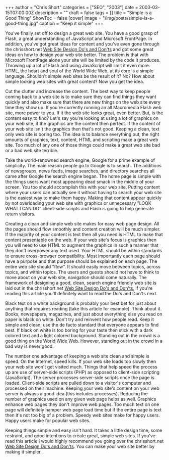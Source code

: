 +++
author = "Chris Short"
categories = ["SEO", "2003"]
date = 2003-03-15T07:00:00Z
description = ""
draft = false
tags = []
title = "Simple is a Good Thing"
ShowToc = false
[cover]
image = "/img/posts/simple-is-a-good-thing.jpg"
caption = "Keep it simple"
+++

You've finally set off to design a great web site. You have a good grasp of Flash, a great understanding of JavaScript and Microsoft FrontPage. In addition, you've got great ideas for content and you've even gone through the chrisshort.net [Web Site Design Do's and Don'ts](/web-site-design-dos-and-donts/) and got some great ideas on how to design your web site better. The problem is that with Microsoft FrontPage alone your site will be limited by the code it produces. Throwing up a lot of Flash and using JavaScript will limit it even more. HTML, the heart and soul of the World Wide Web, at its core is a simple language. Shouldn't simple web sites be the result of it? No? How about simple looking web sites with great content? Now you get the idea.

Cut the clutter and increase the content. The best way to keep people coming back to a web site is to make sure they can find things they want quickly and also make sure that there are new things on the web site every time they show up. If you're currently running an all Macromedia Flash web site, more power to you. If it the web site looks great, even better. But, is the content easy to find? Let's say you're looking at using a lot of graphics on your web site, if the graphics are the content then perfect. If the content of your web site isn't the graphics then that's not good. Keeping a clean, text only web site is boring too. The idea is to balance everything out, the right amounts of graphics, text, content, HTML and scripting make a great web site. Too much of any one of those things could make a great web site bad or a bad web site terrible.

Take the world-renowned search engine, Google for a prime example of simplicity. The main reason people go to Google is to search. The additions of newsgroups, news feeds, image searches, and directory searches all came after Google the search engine began. The home page is simple with the things users want most appearing dead smack in the middle of your screen. You too should accomplish this with your web site. Putting content where your users can actually see it without having to search your web site is the easiest way to make them happy. Making that content appear quickly by not overloading your web site with graphics or unnecessary "LOOK WHAT I CAN DO" client-side scripts and Flash is going to help generate return visitors.

Creating a clean and simple web site makes for easy web page design. All the pages should flow smoothly and content creation will be much simpler. If the majority of your content is text then all you need is HTML to make that content presentable on the web. If your web site's focus is graphics then you will need to use HTML to augment the graphics in such a manner that they don't overpower any text used. Your HTML should be within standards to ensure cross-browser compatibility. Most importantly each page should have a purpose and that purpose should be explained on each page. The entire web site should "flow". It should easily move between topics, across topics, and within topics. The users and guests should not have to think to move about on your web site, navigation should come naturally. The framework of designing a good, clean, search engine friendly web site is laid out in the chrisshort.net [Web Site Design Do's and Don'ts](/web-site-design-dos-and-donts/), if you're reading this article you'll definitely want to read the Do's and Don'ts next.

Black text on a white background is probably your best bet for just about anything that requires reading (take this article for example). Think about it. Books, newspapers, magazines, and just about everything else you read on paper is black on white. Don't try and reinvent how people read. Keep it simple and clean; use the de facto standard that everyone appears to find best. If black on white is too boring for your taste then stick with a dark colored text and a light colored background. Standing out in the crowd is a good thing on the World Wide Web. However, standing out in the crowd in a bad way is never good.

The number one advantage of keeping a web site clean and simple is speed. On the Internet, speed kills. If your web site loads too slowly then your web site won't get visited much. Things that help speed the process up are use of server-side scripts (PHP) as opposed to client-side scripting (JavaScript). The server processes server-side scripts once the page is loaded. Client-side scripts are pulled down to a visitor's computer and processed on their machine. Keeping your web site's content on your web server is always a good idea (this includes processes). Reducing the number of graphics used on any given web page helps as well. Graphics enhance web pages they don't improve web pages. Too much text on one page will definitely hamper web page load time but if the entire page is text then it's not too big of a problem. Speedy web sites make for happy users. Happy users make for popular web sites.

Keeping things simple and easy isn't hard. It takes a little design time, some restraint, and good intentions to create great, simple web sites. If you've read this article I would highly recommend you going over the chrisshort.net [Web Site Design Do's and Don'ts](/web-site-design-dos-and-donts/). You can make your web site better by making it simpler.
